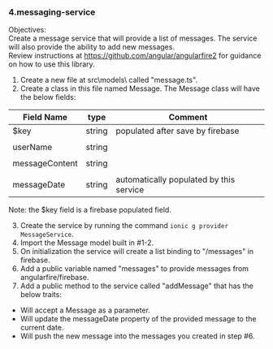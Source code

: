 ### 4.messaging-service

Objectives:  
Create a message service that will provide a list of messages.  The service will also provide the ability to add new messages.  
Review instructions at https://github.com/angular/angularfire2 for guidance on how to use this library.

1. Create a new file at src\models\ called "message.ts".  
2. Create a class in this file named Message.  The Message class will have the below fields:

| Field Name     | type   | Comment                                 |
|----------------|--------|-----------------------------------------|
| $key           | string | populated after save by firebase        |
|                |        |                                         |
| userName       | string |                                         |
|                |        |                                         |
| messageContent | string |                                         |
|                |        |                                         |
| messageDate    | string | automatically populated by this service |

Note: the $key field is a firebase populated field.

3. Create the service by running the command `ionic g provider MessageService`.
4. Import the Message model built in #1-2.
5. On initialization the service will create a list binding to "/messages" in firebase.
6. Add a public variable named "messages" to provide messages from angularfire/firebase.
7. Add a public method to the service called "addMessage" that has the below traits:
  - Will accept a Message as a parameter.
  - Will update the messageDate property of the provided message to the current date.
  - Will push the new message into the messages you created in step #6.
